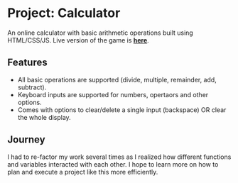 # Project: Calculator

An online calculator with basic arithmetic operations built using HTML/CSS/JS. Live version of the game is __[here](https://cigmaian.github.io/Calculator/)__.

## Features

- All basic operations are supported (divide, multiple, remainder, add, subtract).
- Keyboard inputs are supported for numbers, opertaors and other options.
- Comes with options to clear/delete a single input (backspace) OR clear the whole display.

## Journey 

I had to re-factor my work several times as I realized how different functions and variables interacted with each other. I hope to learn more on how to plan and execute a project like this more efficiently. 
